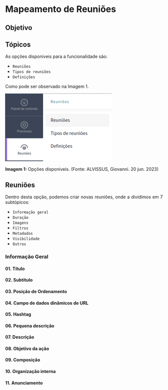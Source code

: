 # Mapeamento de Reuniões

## Objetivo

<div align="justify">



</div>

## Tópicos

<div align="justify">

As opções disponiveis para a funcionalidade são:

- `Reuniões`
- `Tipos de reuniões`
- `Definições`

Como pode ser observado na Imagem 1.

</div>

![Imagem 01](../../img/mapeamento/admin/reunioes/imagem_01.png)

<b>Imagem 1:</b> Opções disponiveis. (Fonte: ALVISSUS, Giovanni. 20 jun. 2023)

## Reuniões

<div align="justify">

Dentro desta opção, podemos criar novas reuniões, onde a dividimos em 7 subtópicos:

- `Informação geral`
- `Duração`
- `Imagens`
- `Filtros`
- `Metadados`
- `Visibilidade`
- `Outros`

</div>

### Informação Geral

#### 01. Título

<div align="justify">



</div>

#### 02. Subtítulo

<div align="justify">



</div>

#### 03. Posição de Ordenamento

<div align="justify">



</div>

#### 04. Campo de dados dinâmicos de URL

<div align="justify">



</div>

#### 05. Hashtag

<div align="justify">



</div>

#### 06. Pequena descrição

<div align="justify">



</div>

#### 07. Descrição

<div align="justify">



</div>

#### 08. Objetivo da ação

<div align="justify">



</div>

#### 09. Composição

<div align="justify">



</div>

#### 10. Organização interna

<div align="justify">



</div>

#### 11. Anunciamento

<div align="justify">



</div>

